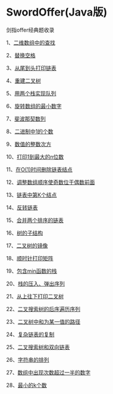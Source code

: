 # SwordOffer(Java版)
剑指offer经典题收录

1、[二维数组中的查找](./sourcecode/src/main/java/com/billkalin/sourcecode/question1/read_me.md)

2、[替换空格](./sourcecode/src/main/java/com/billkalin/sourcecode/question2/read_me.md)

3、[从尾到头打印链表](./sourcecode/src/main/java/com/billkalin/sourcecode/question3/read_me.md)

4、[重建二叉树](./sourcecode/src/main/java/com/billkalin/sourcecode/question4/read_me.md)

5、[用两个栈实现队列](./sourcecode/src/main/java/com/billkalin/sourcecode/question5/read_me.md)

6、[旋转数组的最小数字](./sourcecode/src/main/java/com/billkalin/sourcecode/question6/read_me.md)

7、[斐波那契数列](./sourcecode/src/main/java/com/billkalin/sourcecode/question7/read_me.md)

8、[二进制中1的个数](./sourcecode/src/main/java/com/billkalin/sourcecode/question8/read_me.md)

9、[数值的整数次方](./sourcecode/src/main/java/com/billkalin/sourcecode/question9/read_me.md)

10、[打印1到最大的n位数](./sourcecode/src/main/java/com/billkalin/sourcecode/question10/read_me.md)

11、[在O(1)时间删除链表结点](./sourcecode/src/main/java/com/billkalin/sourcecode/question11/read_me.md)

12、[调整数组顺序使奇数位于偶数前面](./sourcecode/src/main/java/com/billkalin/sourcecode/question12/read_me.md)

13、[链表中第K个结点](./sourcecode/src/main/java/com/billkalin/sourcecode/question13/read_me.md)

14、[反转链表](./sourcecode/src/main/java/com/billkalin/sourcecode/question14/read_me.md)

15、[合并两个排序的链表](./sourcecode/src/main/java/com/billkalin/sourcecode/question15/read_me.md)

16、[树的子结构](./sourcecode/src/main/java/com/billkalin/sourcecode/question16/read_me.md)

17、[二叉树的镜像](./sourcecode/src/main/java/com/billkalin/sourcecode/question17/read_me.md)

18、[顺时针打印矩阵](./sourcecode/src/main/java/com/billkalin/sourcecode/question18/read_me.md)

19、[包含min函数的栈](./sourcecode/src/main/java/com/billkalin/sourcecode/question19/read_me.md)

20、[栈的压入、弹出序列](./sourcecode/src/main/java/com/billkalin/sourcecode/question20/read_me.md)

21、[从上往下打印二叉树](./sourcecode/src/main/java/com/billkalin/sourcecode/question21/read_me.md)

22、[二叉搜索树的后序遍历序列](./sourcecode/src/main/java/com/billkalin/sourcecode/question22/read_me.md)

23、[二叉树中和为某一值的路径](./sourcecode/src/main/java/com/billkalin/sourcecode/question23/read_me.md)

24、[复杂链表的复制](./sourcecode/src/main/java/com/billkalin/sourcecode/question24/read_me.md)

25、[二叉搜索树和双向链表](./sourcecode/src/main/java/com/billkalin/sourcecode/question25/read_me.md)

26、[字符串的排列](./sourcecode/src/main/java/com/billkalin/sourcecode/question26/read_me.md)

27、[数组中出现次数超过一半的数字](./sourcecode/src/main/java/com/billkalin/sourcecode/question27/read_me.md)

28、[最小的k个数](./sourcecode/src/main/java/com/billkalin/sourcecode/question28/read_me.md)
